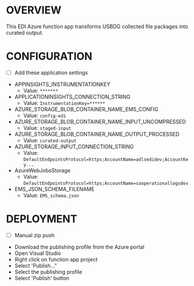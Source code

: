 # OVERVIEW

This EDI Azure function app transforms USBDG collected file packages into curated output. 

# CONFIGURATION

- [ ]  Add these application settings
  - APPINSIGHTS_INSTRUMENTATIONKEY
    - Value: `*******`
  - APPLICATIONINSIGHTS_CONNECTION_STRING
    - Value: `InstrumentationKey=******`
  - AZURE_STORAGE_BLOB_CONTAINER_NAME_EMS_CONFIG
    - Value: `config-edi`
  - AZURE_STORAGE_BLOB_CONTAINER_NAME_INPUT_UNCOMPRESSED
    - Value: `staged-input`
  - AZURE_STORAGE_BLOB_CONTAINER_NAME_OUTPUT_PROCESSED
    - Value: `curated-output`
  - AZURE_STORAGE_INPUT_CONNECTION_STRING
    - Value: `DefaultEndpointsProtocol=https;AccountName=adlsedidev;AccountKey...`
  - AzureWebJobsStorage
    - Value: `DefaultEndpointsProtocol=https;AccountName=saoperationallogsdev`
  - EMS_JSON_SCHEMA_FILENAME
    - Value: `EMS_schema.json`
  
# DEPLOYMENT
- [ ]  Manual zip push
  - Download the publishing profile from the Azure portal
  - Open Visual Studio
  - Right click on function app project
  - Select 'Publish..."
  - Select the publishing profile
  - Select 'Publish' button
